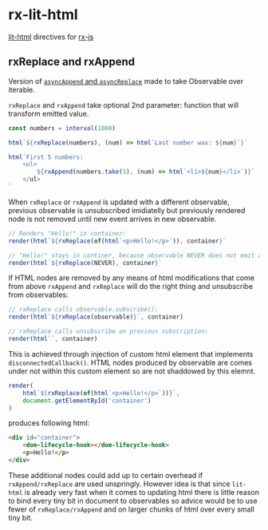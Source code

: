 # rx-lit-html

[lit-html](https://lit-html.polymer-project.org) directives for [rx-js](https://rxjs-dev.firebaseapp.com/)

## rxReplace and rxAppend

Version of [`asyncAppend` and `asyncReplace`](https://lit-html.polymer-project.org/guide/template-reference#asyncappend-and-asyncreplace) made to take Observable over iterable.

`rxReplace` and `rxAppend` take optional 2nd parameter: function that will transform emitted value.

```js
const numbers = interval(1000)

html`${rxReplace(numbers), (num) => html`Last number was: ${num}`}`

html`First 5 numbers: 
    <ul>
        ${rxAppend(numbers.take(5), (num) => html`<li>${num}</li>`)}`
    </ul>
`
```

When `rxReplace` or `rxAppend` is updated with a different observable, previous observable is unsubscribed
imidiatelly but previously rendered node is not removed until new event arrives in new observable.

```js
// Renders "Hello!" in container:
render(html`${rxReplace(of(html`<p>Hello!</p>`)), container}`

// "Hello!" stays in continer, because observable NEVER does not emit anything:
render(html`${rxReplace(NEVER), container}`
```

If HTML nodes are removed by any means of html modifications that come from above `rxAppend` and `rxReplace` will do the right thing and unsubscribe
from observables:

```js
// rxReplace calls observable.subscribe():
render(html`${rxReplace(observable)}`, container)

// rxReplace calls unsubscribe on previous subscription:
render(html``, container)
```

This is achieved through injection of custom html element that implements `disconnectedCallback()`. HTML nodes produced by observable are comes under not within this custom element so are not shaddowed by this elemnt.

```js
render(
    html`${rxReplace(of(html`<p>Hello!</p>`))}`,
    document.getElementById('container')
)
```

produces following html:

```html
<div id="container">
    <dom-lifecycle-hook></dom-lifecycle-hook>
    <p>Hello!</p>
</div>
```

These additional nodes could add up to certain overhead if `rxAppend/rxReplace` are used
unspringly. However idea is that since `lit-html` is already very fast when it comes to updating
html there is little reason to bind every tiny bit in document to observables so advice would be to use fewer of `rxReplace/rxAppend` and on larger chunks of html over every small tiny bit.
